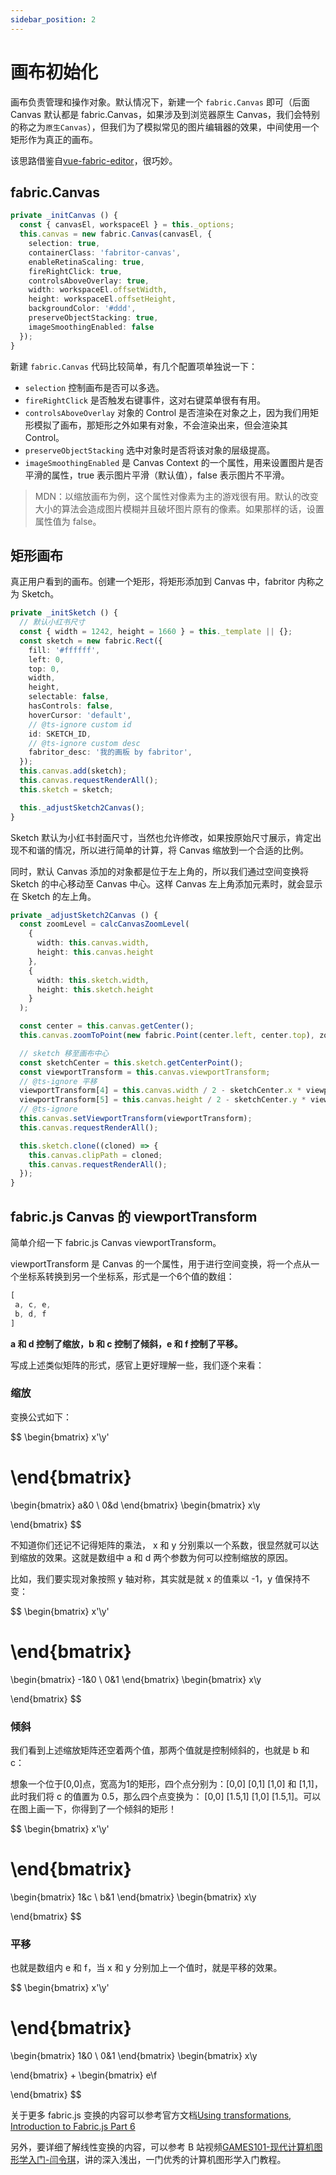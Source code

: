 ```yaml
---
sidebar_position: 2
---
```


# 画布初始化

画布负责管理和操作对象。默认情况下，新建一个 `fabric.Canvas` 即可（后面 Canvas 默认都是 fabric.Canvas，如果涉及到浏览器原生 Canvas，我们会特别的称之为`原生Canvas`），但我们为了模拟常见的图片编辑器的效果，中间使用一个矩形作为真正的画布。

该思路借鉴自[vue-fabric-editor](https://github.com/nihaojob/vue-fabric-editor)，很巧妙。

## fabric.Canvas

```ts
private _initCanvas () {
  const { canvasEl, workspaceEl } = this._options;
  this.canvas = new fabric.Canvas(canvasEl, {
    selection: true,
    containerClass: 'fabritor-canvas',
    enableRetinaScaling: true,
    fireRightClick: true,
    controlsAboveOverlay: true,
    width: workspaceEl.offsetWidth,
    height: workspaceEl.offsetHeight,
    backgroundColor: '#ddd',
    preserveObjectStacking: true,
    imageSmoothingEnabled: false
  });
}
```

新建 `fabric.Canvas` 代码比较简单，有几个配置项单独说一下：

+ `selection` 控制画布是否可以多选。
+ `fireRightClick` 是否触发右键事件，这对右键菜单很有有用。
+ `controlsAboveOverlay` 对象的 Control 是否渲染在对象之上，因为我们用矩形模拟了画布，那矩形之外如果有对象，不会渲染出来，但会渲染其 Control。
+ `preserveObjectStacking` 选中对象时是否将该对象的层级提高。
+ `imageSmoothingEnabled` 是 Canvas Context 的一个属性，用来设置图片是否平滑的属性，true 表示图片平滑（默认值），false 表示图片不平滑。

> MDN：以缩放画布为例，这个属性对像素为主的游戏很有用。默认的改变大小的算法会造成图片模糊并且破坏图片原有的像素。如果那样的话，设置属性值为 false。

## 矩形画布

真正用户看到的画布。创建一个矩形，将矩形添加到 Canvas 中，fabritor 内称之为 Sketch。

```ts
private _initSketch () {
  // 默认小红书尺寸
  const { width = 1242, height = 1660 } = this._template || {};
  const sketch = new fabric.Rect({
    fill: '#ffffff',
    left: 0,
    top: 0,
    width,
    height,
    selectable: false,
    hasControls: false,
    hoverCursor: 'default',
    // @ts-ignore custom id 
    id: SKETCH_ID,
    // @ts-ignore custom desc
    fabritor_desc: '我的画板 by fabritor',
  });
  this.canvas.add(sketch);
  this.canvas.requestRenderAll();
  this.sketch = sketch;

  this._adjustSketch2Canvas();
}
```

Sketch 默认为小红书封面尺寸，当然也允许修改，如果按原始尺寸展示，肯定出现不和谐的情况，所以进行简单的计算，将 Canvas 缩放到一个合适的比例。

同时，默认 Canvas 添加的对象都是位于左上角的，所以我们通过空间变换将 Sketch 的中心移动至 Canvas 中心。这样 Canvas 左上角添加元素时，就会显示在 Sketch 的左上角。

```ts
private _adjustSketch2Canvas () {
  const zoomLevel = calcCanvasZoomLevel(
    {
      width: this.canvas.width,
      height: this.canvas.height
    },
    {
      width: this.sketch.width,
      height: this.sketch.height
    }
  );

  const center = this.canvas.getCenter();
  this.canvas.zoomToPoint(new fabric.Point(center.left, center.top), zoomLevel - 0.04);

  // sketch 移至画布中心
  const sketchCenter = this.sketch.getCenterPoint();
  const viewportTransform = this.canvas.viewportTransform;
  // @ts-ignore 平移
  viewportTransform[4] = this.canvas.width / 2 - sketchCenter.x * viewportTransform[0];
  viewportTransform[5] = this.canvas.height / 2 - sketchCenter.y * viewportTransform[3];
  // @ts-ignore
  this.canvas.setViewportTransform(viewportTransform);
  this.canvas.requestRenderAll();

  this.sketch.clone((cloned) => {
    this.canvas.clipPath = cloned;
    this.canvas.requestRenderAll();
  });
}
```

## fabric.js Canvas 的 viewportTransform

简单介绍一下 fabric.js Canvas viewportTransform。

viewportTransform 是 Canvas 的一个属性，用于进行空间变换，将一个点从一个坐标系转换到另一个坐标系，形式是一个6个值的数组：

```js
[
 a, c, e,
 b, d, f
]
```

**a 和 d 控制了缩放，b 和 c 控制了倾斜，e 和 f 控制了平移。**

写成上述类似矩阵的形式，感官上更好理解一些，我们逐个来看：

### 缩放

变换公式如下：

$$
\begin{bmatrix}
 x'\\y'

\end{bmatrix}
=
\begin{bmatrix}
  a&0 \\
  0&d
\end{bmatrix}
\begin{bmatrix}
 x\\y

\end{bmatrix}
$$

不知道你们还记不记得矩阵的乘法， x 和 y 分别乘以一个系数，很显然就可以达到缩放的效果。这就是数组中 a 和 d 两个参数为何可以控制缩放的原因。

比如，我们要实现对象按照 y 轴对称，其实就是就 x 的值乘以 -1，y 值保持不变：

$$
\begin{bmatrix}
 x'\\y'

\end{bmatrix}
=
\begin{bmatrix}
  -1&0 \\
  0&1
\end{bmatrix}
\begin{bmatrix}
 x\\y

\end{bmatrix}
$$

### 倾斜

我们看到上述缩放矩阵还空着两个值，那两个值就是控制倾斜的，也就是 b 和 c：

想象一个位于[0,0]点，宽高为1的矩形，四个点分别为：[0,0] [0,1] [1,0] 和 [1,1]，
此时我们将 c 的值置为 0.5，那么四个点变换为： [0,0] [1.5,1] [1,0] [1.5,1]。可以在图上画一下，你得到了一个倾斜的矩形！

$$
\begin{bmatrix}
 x'\\y'

\end{bmatrix}
=
\begin{bmatrix}
  1&c \\
  b&1
\end{bmatrix}
\begin{bmatrix}
 x\\y

\end{bmatrix}
$$

### 平移

也就是数组内 e 和 f，当 x 和 y 分别加上一个值时，就是平移的效果。

$$
\begin{bmatrix}
 x'\\y'

\end{bmatrix}
=
\begin{bmatrix}
  1&0 \\
  0&1
\end{bmatrix}
\begin{bmatrix}
 x\\y

\end{bmatrix}
+
\begin{bmatrix}
 e\\f

\end{bmatrix}
$$

关于更多 fabric.js 变换的内容可以参考官方文档[Using transformations, Introduction to Fabric.js Part 6](http://fabricjs.com/using-transformations)

另外，要详细了解线性变换的内容，可以参考 B 站视频[GAMES101-现代计算机图形学入门-闫令琪](https://www.bilibili.com/video/BV1X7411F744)，讲的深入浅出，一门优秀的计算机图形学入门教程。
